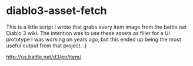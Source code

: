 # diablo3-asset-fetch
This is a little script I wrote that grabs every item image from the battle.net Diablo 3 wiki. The intention was to use these assets as filler for a UI prototype I was working on years ago, but this ended up being the most useful output from that project. :)

http://us.battle.net/d3/en/item/
